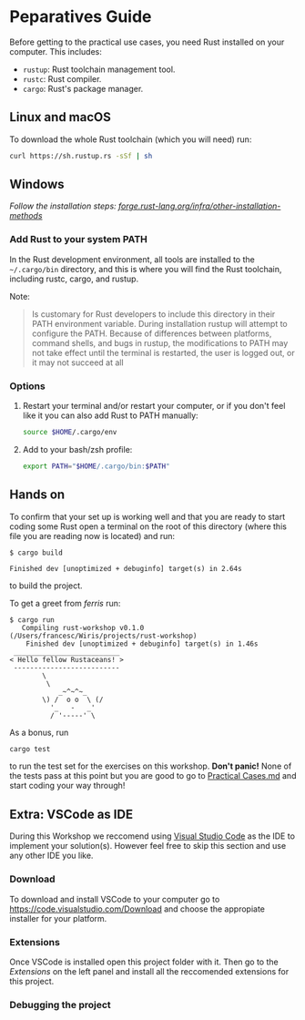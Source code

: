 # Peparatives Guide

Before getting to the practical use cases, you need Rust installed on your computer. This includes:

* `rustup`: Rust toolchain management tool.
* `rustc`: Rust compiler.
* `cargo`: Rust's package manager.

## Linux and macOS

To download the whole Rust toolchain (which you will need) run:

```sh
curl https://sh.rustup.rs -sSf | sh
```

## Windows

_Follow the installation steps: [forge.rust-lang.org/infra/other-installation-methods](https://forge.rust-lang.org/infra/other-installation-methods.html)_

### Add Rust to your system PATH

In the Rust development environment, all tools are installed to the `~/.cargo/bin` directory, and this is where you will find the Rust toolchain, including rustc, cargo, and rustup.

Note:

> Is customary for Rust developers to include this directory in their PATH environment variable. During installation rustup will attempt to configure the PATH. Because of differences between platforms, command shells, and bugs in rustup, the modifications to PATH may not take effect until the terminal is restarted, the user is logged out, or it may not succeed at all

### Options

1. Restart your terminal and/or restart your computer, or if you don't feel like it you can also add Rust to PATH manually:

    ```sh
    source $HOME/.cargo/env
    ```

2. Add to your bash/zsh profile:

    ```sh
    export PATH="$HOME/.cargo/bin:$PATH"
    ```

## Hands on

To confirm that your set up is working well and that you are ready to start coding some Rust open a terminal on the root of this directory (where this file you are reading now is located) and run:

```console
$ cargo build

Finished dev [unoptimized + debuginfo] target(s) in 2.64s
```

to build the project.

To get a greet from _ferris_ run:

```console
$ cargo run
   Compiling rust-workshop v0.1.0 (/Users/francesc/Wiris/projects/rust-workshop)
    Finished dev [unoptimized + debuginfo] target(s) in 1.46s
 __________________________
< Hello fellow Rustaceans! >
 --------------------------
        \
         \
            _~^~^~_
        \) /  o o  \ (/
          '_   -   _'
          / '-----' \
```

As a bonus, run

```sh
cargo test 
```

to run the test set for the exercises on this workshop. **Don't panic!** None of the tests pass at this point but you are good to go to [Practical Cases.md](./PRACTICAL_CASE.md) and start coding your way through!

## Extra: VSCode as IDE

During this Workshop we reccomend using [Visual Studio Code](https://code.visualstudio.com) as the IDE to implement your solution(s). However feel free to skip this section and use any other IDE you like.

### Download

To download and install VSCode to your computer go to <https://code.visualstudio.com/Download> and choose the appropiate installer for your platform.

### Extensions

Once VSCode is installed open this project folder with it. Then go to the _Extensions_ on the left panel and install all the reccomended extensions for this project.  

### Debugging the project
